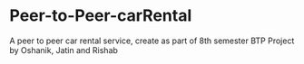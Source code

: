 # Peer-to-Peer-carRental
A peer to peer car rental service, create as part of 8th semester BTP Project by Oshanik, Jatin and Rishab
